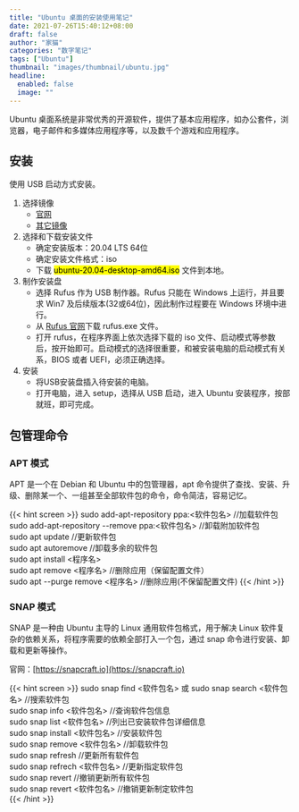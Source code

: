 ```yaml
---
title: "Ubuntu 桌面的安装使用笔记"
date: 2021-07-26T15:40:12+08:00
draft: false
author: "家猫"
categories: "数字笔记"
tags: ["Ubuntu"]
thumbnail: "images/thumbnail/ubuntu.jpg"
headline: 
  enabled: false
  image: ""
---
```


Ubuntu 桌面系统是非常优秀的开源软件，提供了基本应用程序，如办公套件，浏览器，电子邮件和多媒体应用程序等，以及数千个游戏和应用程序。

<!--more-->

## 安装

使用 USB 启动方式安装。
1. 选择镜像
   - [官网](https://cn.ubuntu.com/download/desktop)
   - [其它镜像](https://launchpad.net/ubuntu/+cdmirrors)
2. 选择和下载安装文件
   - 确定安装版本：20.04 LTS 64位
   - 确定安装文件格式：iso
   - 下载 <mark>ubuntu-20.04-desktop-amd64.iso</mark> 文件到本地。
3. 制作安装盘
   - 选择 Rufus 作为 USB 制作器。Rufus 只能在 Windows 上运行，并且要求 Win7 及后续版本(32或64位)，因此制作过程要在 Windows 环境中进行。
   - 从 [Rufus 官网](https://rufus.ie)下载 rufus.exe 文件。
   - 打开 rufus，在程序界面上依次选择下载的 iso 文件、启动模式等参数后，按开始即可。启动模式的选择很重要，和被安装电脑的启动模式有关系，BIOS 或者 UEFI，必须正确选择。
4. 安装
   - 将USB安装盘插入待安装的电脑。
   - 打开电脑，进入 setup，选择从 USB 启动，进入 Ubuntu 安装程序，按部就班，即可完成。

## 包管理命令

### APT 模式

APT 是一个在 Debian 和 Ubuntu 中的包管理器，apt 命令提供了查找、安装、升级、删除某一个、一组甚至全部软件包的命令，命令简洁，容易记忆。

{{< hint screen >}}
sudo add-apt-repository ppa:<软件包名> //加载软件包 </br>
sudo add-apt-repository --remove ppa:<软件包名> //卸载附加软件包</br>
sudo apt update //更新软件包</br>
sudo apt autoremove //卸载多余的软件包</br>
sudo apt install <程序名></br>
sudo apt remove <程序名> //删除应用（保留配置文件）</br>
sudo apt --purge remove <程序名> //删除应用(不保留配置文件)
{{< /hint >}}

### SNAP 模式

SNAP 是一种由 Ubuntu 主导的 Linux 通用软件包格式，用于解决 Linux 软件复杂的依赖关系，将程序需要的依赖全部打入一个包，通过 snap 命令进行安装、卸载和更新等操作。

官网：[https://snapcraft.io](https://snapcraft.io)

{{< hint screen >}}
sudo snap find <软件包名> 或 sudo snap search <软件包名> //搜索软件包</br>
sudo snap info <软件包名> //查询软件包信息</br>
sudo snap list <软件包名> //列出已安装软件包详细信息</br>
sudo snap install <软件包名> //安装软件包</br>
sudo snap remove <软件包名> //卸载软件包</br>
sudo snap refresh //更新所有软件包</br>
sudo snap refrech <软件包名> //更新指定软件包</br>
sudo snap revert //撤销更新所有软件包</br>
sudo snap revert <软件包名> //撤销更新制定软件包</br>
{{< /hint >}}
